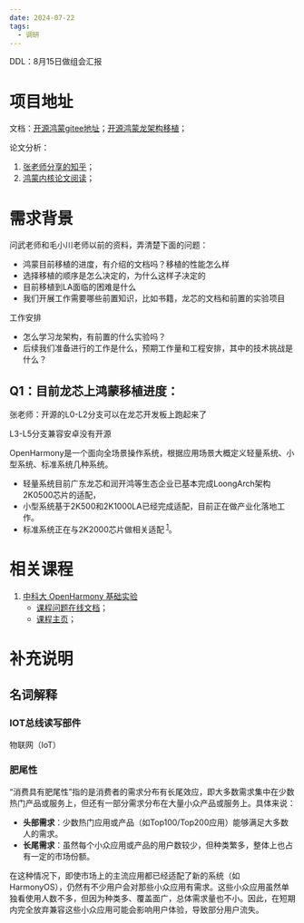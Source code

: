 ```yaml
---
date: 2024-07-22
tags:
  - 调研
---
```

DDL：8月15日做组会汇报

# 项目地址

文档：[开源鸿蒙gitee地址](https://gitee.com/openharmony/docs)；[开源鸿蒙龙架构移植](https://gitee.com/openharmony-loongarch)；

论文分析：

1. [张老师分享的知乎](https://www.zhihu.com/question/661246661/answer/3558041765?utm_campaign=shareopn&utm_medium=social&utm_psn=1795228925334515714&utm_source=wechat_session)；
2. [鸿蒙内核论文阅读](https://zhuanlan.zhihu.com/p/708244292)；





# 需求背景

问武老师和毛小川老师以前的资料，弄清楚下面的问题：

- 鸿蒙目前移植的进度，有介绍的文档吗？移植的性能怎么样
- 选择移植的顺序是怎么决定的，为什么这样子决定的
- 目前移植到LA面临的困难是什么
- 我们开展工作需要哪些前置知识，比如书籍，龙芯的文档和前置的实验项目

工作安排

- 怎么学习龙架构，有前置的什么实验吗？
- 后续我们准备进行的工作是什么，预期工作量和工程安排，其中的技术挑战是什么？



## Q1：目前龙芯上鸿蒙移植进度：

张老师：开源的L0-L2分支可以在龙芯开发板上跑起来了

L3-L5分支兼容安卓没有开源

OpenHarmony是一个面向全场景操作系统，根据应用场景大概定义轻量系统、小型系统、标准系统几种系统。

- 轻量系统目前广东龙芯和润开鸿等生态企业已基本完成LoongArch架构2K0500芯片的适配，
- 小型系统基于2K500和2K1000LA已经完成适配，目前正在做产业化落地工作。
- 标准系统正在与2K2000芯片做相关适配<sup> [1](https://mp.weixin.qq.com/s/bHh_Pk4wok4D05dUuW71eg)</sup>。





# 相关课程

1. [中科大 OpenHarmony 基础实验](http://staff.ustc.edu.cn/~ykli/os2024/lab/ohlab-v1.pdf)
   - [课程问题在线文档](https://docs.qq.com/sheet/DU3FMRE5UQU5YRlZa?tab=BB08J2)；
   - [课程主页](http://staff.ustc.edu.cn/~ykli/os2024/)；

# 补充说明

## 名词解释

### IOT总线读写部件

物联网（IoT）

### 肥尾性

“消费具有肥尾性”指的是消费者的需求分布有长尾效应，即大多数需求集中在少数热门产品或服务上，但还有一部分需求分布在大量小众产品或服务上。具体来说：

- **头部需求**：少数热门应用或产品（如Top100/Top200应用）能够满足大多数人的需求。
- **长尾需求**：虽然每个小众应用或产品的用户数较少，但种类繁多，整体上也占有一定的市场份额。

在这种情况下，即使市场上的主流应用都已经适配了新的系统（如HarmonyOS），仍然有不少用户会对那些小众应用有需求。这些小众应用虽然单独看使用人数不多，但因为种类多、覆盖面广，总体需求量也不小。因此，在短期内完全放弃兼容这些小众应用可能会影响用户体验，导致部分用户流失。

